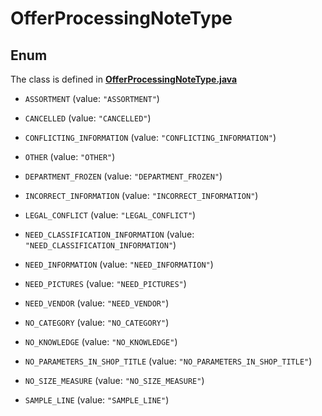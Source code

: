 

# OfferProcessingNoteType

## Enum

The class is defined in **[OfferProcessingNoteType.java](../../src/main/java/org/openapitools/model/OfferProcessingNoteType.java)**


* `ASSORTMENT` (value: `"ASSORTMENT"`)

* `CANCELLED` (value: `"CANCELLED"`)

* `CONFLICTING_INFORMATION` (value: `"CONFLICTING_INFORMATION"`)

* `OTHER` (value: `"OTHER"`)

* `DEPARTMENT_FROZEN` (value: `"DEPARTMENT_FROZEN"`)

* `INCORRECT_INFORMATION` (value: `"INCORRECT_INFORMATION"`)

* `LEGAL_CONFLICT` (value: `"LEGAL_CONFLICT"`)

* `NEED_CLASSIFICATION_INFORMATION` (value: `"NEED_CLASSIFICATION_INFORMATION"`)

* `NEED_INFORMATION` (value: `"NEED_INFORMATION"`)

* `NEED_PICTURES` (value: `"NEED_PICTURES"`)

* `NEED_VENDOR` (value: `"NEED_VENDOR"`)

* `NO_CATEGORY` (value: `"NO_CATEGORY"`)

* `NO_KNOWLEDGE` (value: `"NO_KNOWLEDGE"`)

* `NO_PARAMETERS_IN_SHOP_TITLE` (value: `"NO_PARAMETERS_IN_SHOP_TITLE"`)

* `NO_SIZE_MEASURE` (value: `"NO_SIZE_MEASURE"`)

* `SAMPLE_LINE` (value: `"SAMPLE_LINE"`)



